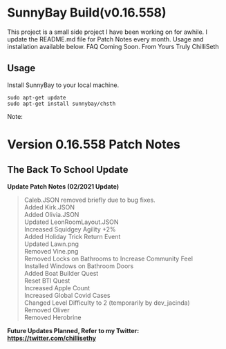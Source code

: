 # SunnyBay Build(v0.16.558)

This project is a small side project I have been working on for awhile. I update the README.md file for Patch Notes every month. 
Usage and installation available below. FAQ Coming Soon.
From Yours Truly 
ChilliSeth

## Usage
Install SunnyBay to your local machine.
 ```
sudo apt-get update
sudo apt-get install sunnybay/chsth
 ```

Note: 

# Version 0.16.558 Patch Notes
## The Back To School Update

**Update Patch Notes (02/2021 Update)** <br />

> Caleb.JSON removed briefly due to bug fixes. <br />
> Added Kirk.JSON <br />
> Added Olivia.JSON <br />
> Updated LeonRoomLayout.JSON <br />
> Increased Squidgey Agility +2% <br />
> Added Holiday Trick Return Event <br />
> Updated Lawn.png <br />
> Removed Vine.png <br />
> Removed Locks on Bathrooms to Increase Community Feel <br />
> Installed Windows on Bathroom Doors <br />
> Added Boat Builder Quest <br />
> Reset BTI Quest <br />
> Increased Apple Count <br />
> Increased Global Covid Cases <br />
> Changed Level Difficulty to 2 (temporarily by dev_jacinda) <br />
> Removed Oliver <br />
> Removed Herobrine <br />

**Future Updates Planned, Refer to my Twitter: https://twitter.com/chillisethy**
